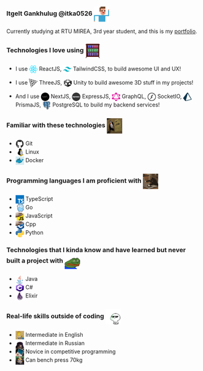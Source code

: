 ### Itgelt Gankhulug @itka0526 <img align="center" src="https://github.com/itka0526/itka0526/blob/main/programmer.gif" width="40" height="40"/>

Currently studying at RTU MIREA, 3rd year student, and this is my [portfolio](https://itka0526.github.io/portfolio/).

### Technologies I love using <img align="center" src="https://github.com/itka0526/itka0526/blob/main/bookcase.gif" width="40" height="40"/>

-   I use <img align="center" src="https://github.com/itka0526/itka0526/blob/main/react.png" width="22" height="22"/> ReactJS, <img align="center" src="https://github.com/itka0526/itka0526/blob/main/tailwindcss.png" width="22" height="22"/> TailwindCSS, to build awesome UI and UX!

-   I use <img align="center" src="https://github.com/itka0526/itka0526/blob/main/threejs.png" width="22" height="22"/> ThreeJS, <img align="center" src="https://github.com/itka0526/itka0526/blob/main/unity.png" width="22" height="22"/> Unity to build awesome 3D stuff in my projects!

-   And I use <img align="center" src="https://github.com/itka0526/itka0526/blob/main/nextjs.png" width="22" height="22"/> NextJS, <img align="center" src="https://github.com/itka0526/itka0526/blob/main/express.png" width="22" height="22"/> ExpressJS, <img align="center" src="https://github.com/itka0526/itka0526/blob/main/graphql.png" width="22" height="22"/> GraphQL, <img align="center" src="https://github.com/itka0526/itka0526/blob/main/socket-io.png" width="22" height="22"/> SocketIO, <img align="center" src="https://github.com/itka0526/itka0526/blob/main/prisma.png" width="22" height="22"/> PrismaJS, <img align="center" src="https://github.com/itka0526/itka0526/blob/main/postgresql.png" width="22" height="22"/> PostgreSQL to build my backend services!

### Familiar with these technologies <img align="center" src="https://github.com/itka0526/itka0526/blob/main/know.gif" width="40" height="40"/>

-   <img align="center" src="https://github.com/itka0526/itka0526/blob/main/git.gif" width="22" height="22"> Git
-   <img align="center" src="https://github.com/itka0526/itka0526/blob/main/linux.gif" width="22" height="22"> Linux
-   <img align="center" src="https://github.com/itka0526/itka0526/blob/main/docker.gif" width="22" height="22"> Docker

### Programming languages I am proficient with <img align="center" src="https://github.com/itka0526/itka0526/blob/main/coding.gif" width="40" height="40"/>

-   <img align="center" src="https://github.com/itka0526/itka0526/blob/main/typescript.png" width="22" height="22"> TypeScript
-   <img align="center" src="https://github.com/itka0526/itka0526/blob/main/go.gif" width="22" height="22"> Go
-   <img align="center" src="https://github.com/itka0526/itka0526/blob/main/javascript.gif" width="22" height="22"> JavaScript
-   <img align="center" src="https://github.com/itka0526/itka0526/blob/main/cpp.gif" width="22" height="22"> Cpp
-   <img align="center" src="https://github.com/itka0526/itka0526/blob/main/python.png" width="22" height="22"> Python

### Technologies that I kinda know and have learned but never built a project with <img align="center" src="https://github.com/itka0526/itka0526/blob/main/kinda.gif" width="40" height="40"/>

-   <img align="center" src="https://github.com/itka0526/itka0526/blob/main/java.png" width="22" height="22"> Java
-   <img align="center" src="https://github.com/itka0526/itka0526/blob/main/csharp.png" width="22" height="22"> C#
-   <img align="center" src="https://github.com/itka0526/itka0526/blob/main/elixir.png" width="22" height="22"> Elixir

### Real-life skills outside of coding <img align="center" src="https://github.com/itka0526/itka0526/blob/main/life.gif" width="40" height="40"/>

-   <img align="center" src="https://github.com/itka0526/itka0526/blob/main/english.gif" width="22" height="22"> Intermediate in English
-   <img align="center" src="https://github.com/itka0526/itka0526/blob/main/russian.gif" width="22" height="22"> Intermediate in Russian
-   <img align="center" src="https://github.com/itka0526/itka0526/blob/main/cp.gif" width="22" height="22"> Novice in competitive programming
-   <img align="center" src="https://github.com/itka0526/itka0526/blob/main/bench.gif" width="22" height="22"> Can bench press 70kg
